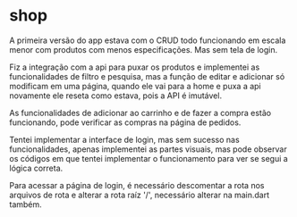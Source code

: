 # shop

A primeira versão do app estava com o CRUD todo funcionando em escala menor com produtos com menos especificações. Mas sem tela de login.

Fiz a integração com a api para puxar os produtos e implementei as funcionalidades de filtro e pesquisa, mas a função de editar e adicionar só modificam em uma página, quando ele vai para a home e puxa a api novamente ele reseta como estava, pois a API é imutável.

As funcionalidades de adicionar ao carrinho e de fazer a compra estão funcionando, pode verificar as compras na página de pedidos.

Tentei implementar a interface de login, mas sem sucesso nas funcionalidades, apenas implementei as partes visuais, mas pode observar os códigos em que tentei implementar o funcionamento para ver se segui a lógica correta.

Para acessar a página de login, é necessário descomentar a rota nos arquivos de rota e alterar a rota raíz '/', necessário alterar na main.dart também.
